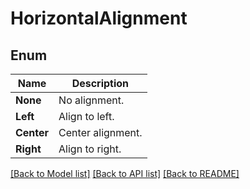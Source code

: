 ﻿
# HorizontalAlignment


## Enum
 Name | Description
------------ | ------------
**None** | No alignment.
**Left** | Align to left.
**Center** | Center alignment.
**Right** | Align to right.


[[Back to Model list]](../README.md#documentation-for-models) [[Back to API list]](../README.md#documentation-for-api-endpoints) [[Back to README]](../README.md)


